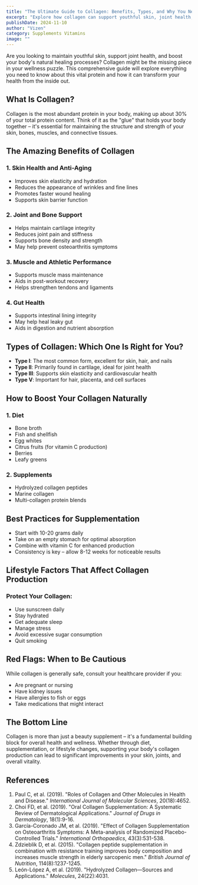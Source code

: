 ```yaml
---
title: "The Ultimate Guide to Collagen: Benefits, Types, and Why You Need It in Your Daily Routine"
excerpt: "Explore how collagen can support youthful skin, joint health, and boost natural healing processes with our comprehensive guide on its benefits, types, and how to incorporate it into your wellness routine."
publishDate: 2024-11-10
author: "Vizen"
category: Supplements Vitamins
image: ""
---
```


Are you looking to maintain youthful skin, support joint health, and boost your body's natural healing processes? Collagen might be the missing piece in your wellness puzzle. This comprehensive guide will explore everything you need to know about this vital protein and how it can transform your health from the inside out.

## What Is Collagen?

Collagen is the most abundant protein in your body, making up about 30% of your total protein content. Think of it as the "glue" that holds your body together – it's essential for maintaining the structure and strength of your skin, bones, muscles, and connective tissues.

## The Amazing Benefits of Collagen

### 1. Skin Health and Anti-Aging
- Improves skin elasticity and hydration
- Reduces the appearance of wrinkles and fine lines
- Promotes faster wound healing
- Supports skin barrier function

### 2. Joint and Bone Support
- Helps maintain cartilage integrity
- Reduces joint pain and stiffness
- Supports bone density and strength
- May help prevent osteoarthritis symptoms

### 3. Muscle and Athletic Performance
- Supports muscle mass maintenance
- Aids in post-workout recovery
- Helps strengthen tendons and ligaments

### 4. Gut Health
- Supports intestinal lining integrity
- May help heal leaky gut
- Aids in digestion and nutrient absorption

## Types of Collagen: Which One Is Right for You?

- **Type I**: The most common form, excellent for skin, hair, and nails
- **Type II**: Primarily found in cartilage, ideal for joint health
- **Type III**: Supports skin elasticity and cardiovascular health
- **Type V**: Important for hair, placenta, and cell surfaces

## How to Boost Your Collagen Naturally

### 1. Diet
- Bone broth
- Fish and shellfish
- Egg whites
- Citrus fruits (for vitamin C production)
- Berries
- Leafy greens

### 2. Supplements
- Hydrolyzed collagen peptides
- Marine collagen
- Multi-collagen protein blends

## Best Practices for Supplementation

- Start with 10-20 grams daily
- Take on an empty stomach for optimal absorption
- Combine with vitamin C for enhanced production
- Consistency is key – allow 8-12 weeks for noticeable results

## Lifestyle Factors That Affect Collagen Production

### Protect Your Collagen:
- Use sunscreen daily
- Stay hydrated
- Get adequate sleep
- Manage stress
- Avoid excessive sugar consumption
- Quit smoking

## Red Flags: When to Be Cautious

While collagen is generally safe, consult your healthcare provider if you:
- Are pregnant or nursing
- Have kidney issues
- Have allergies to fish or eggs
- Take medications that might interact

## The Bottom Line

Collagen is more than just a beauty supplement – it's a fundamental building block for overall health and wellness. Whether through diet, supplementation, or lifestyle changes, supporting your body's collagen production can lead to significant improvements in your skin, joints, and overall vitality.

## References

1. Paul C, et al. (2019). "Roles of Collagen and Other Molecules in Health and Disease." _International Journal of Molecular Sciences_, 20(18):4652.
2. Choi FD, et al. (2019). "Oral Collagen Supplementation: A Systematic Review of Dermatological Applications." _Journal of Drugs in Dermatology_, 18(1):9-16.
3. García-Coronado JM, et al. (2019). "Effect of Collagen Supplementation on Osteoarthritis Symptoms: A Meta-analysis of Randomized Placebo-Controlled Trials." _International Orthopaedics_, 43(3):531-538.
4. Zdzieblik D, et al. (2015). "Collagen peptide supplementation in combination with resistance training improves body composition and increases muscle strength in elderly sarcopenic men." _British Journal of Nutrition_, 114(8):1237-1245.
5. León-López A, et al. (2019). "Hydrolyzed Collagen—Sources and Applications." _Molecules_, 24(22):4031.

